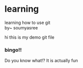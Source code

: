 # learning
learning how to use git
<br>
by~ soumyasree
<P>
hi this is my demo git file</p>

<h3>bingo!!</h3>
<p>Do you know what!? It is actually fun</p>